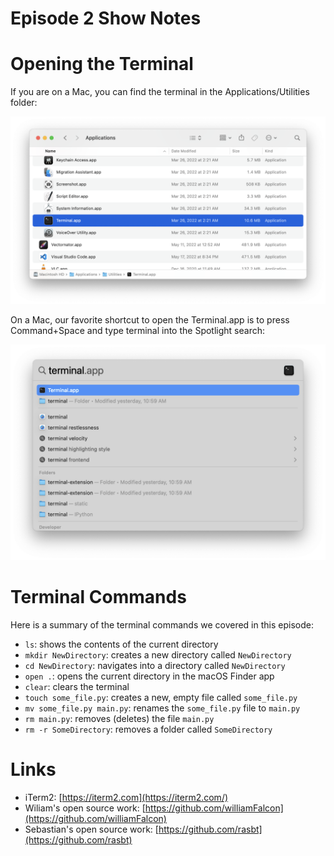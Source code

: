 # Episode 2 Show Notes

# **Opening the Terminal**

If you are on a Mac, you can find the terminal in the Applications/Utilities folder:

![terminal-app.png](Ep02-ShowNotes_figures/terminal-app.png)



On a Mac, our favorite shortcut to open the Terminal.app is to press Command+Space and type terminal into the Spotlight search:

![spotlight.png](Ep02-ShowNotes_figures/spotlight.png)

# **Terminal Commands**

Here is a summary of the terminal commands we covered in this episode:

- `ls`: shows the contents of the current directory
- `mkdir NewDirectory`: creates a new directory called `NewDirectory`
- `cd NewDirectory`: navigates into a directory called `NewDirectory`
- `open .`: opens the current directory in the macOS Finder app
- `clear`: clears the terminal
- `touch some_file.py`: creates a new, empty file called `some_file.py`
- `mv some_file.py main.py`: renames the `some_file.py` file to `main.py`
- `rm main.py`: removes (deletes) the file `main.py`
- `rm -r SomeDirectory`: removes a folder called `SomeDirectory`

# **Links**

- iTerm2: [https://iterm2.com](https://iterm2.com/)
- Wiliam's open source work: [https://github.com/williamFalcon](https://github.com/williamFalcon)
- Sebastian's open source work: [https://github.com/rasbt](https://github.com/rasbt)